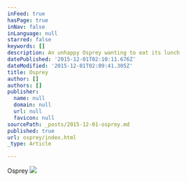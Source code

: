 ```yaml
---
inFeed: true
hasPage: true
inNav: false
inLanguage: null
starred: false
keywords: []
description: An unhappy Osprey wanting to eat its lunch
datePublished: '2015-12-01T02:10:11.676Z'
dateModified: '2015-12-01T02:09:41.305Z'
title: Osprey
author: []
authors: []
publisher:
  name: null
  domain: null
  url: null
  favicon: null
sourcePath: _posts/2015-12-01-osprey.md
published: true
url: osprey/index.html
_type: Article

---
```

Osprey
![](https://the-grid-user-content.s3-us-west-2.amazonaws.com/0bb686a7-ff5c-4bd3-a156-63d049c6ae26.jpg)